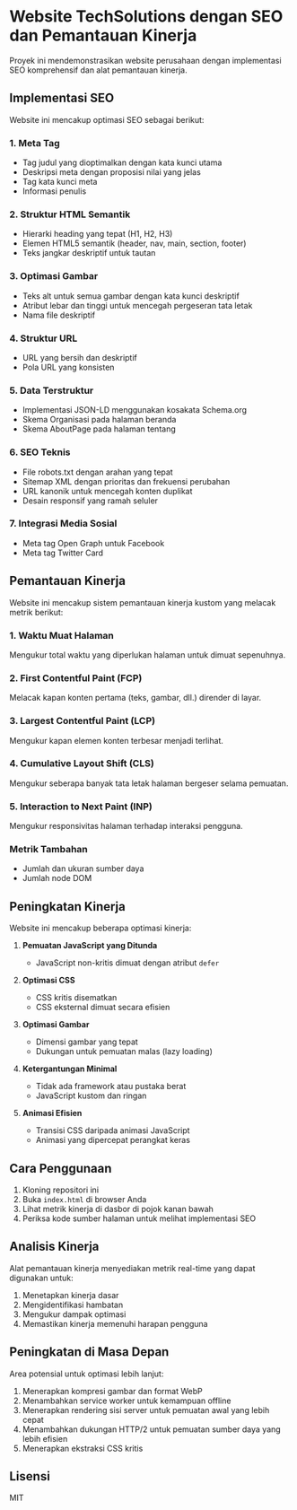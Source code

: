 # Website TechSolutions dengan SEO dan Pemantauan Kinerja

Proyek ini mendemonstrasikan website perusahaan dengan implementasi SEO komprehensif dan alat pemantauan kinerja.

## Implementasi SEO

Website ini mencakup optimasi SEO sebagai berikut:

### 1. Meta Tag

- Tag judul yang dioptimalkan dengan kata kunci utama
- Deskripsi meta dengan proposisi nilai yang jelas
- Tag kata kunci meta
- Informasi penulis

### 2. Struktur HTML Semantik

- Hierarki heading yang tepat (H1, H2, H3)
- Elemen HTML5 semantik (header, nav, main, section, footer)
- Teks jangkar deskriptif untuk tautan

### 3. Optimasi Gambar

- Teks alt untuk semua gambar dengan kata kunci deskriptif
- Atribut lebar dan tinggi untuk mencegah pergeseran tata letak
- Nama file deskriptif

### 4. Struktur URL

- URL yang bersih dan deskriptif
- Pola URL yang konsisten

### 5. Data Terstruktur

- Implementasi JSON-LD menggunakan kosakata Schema.org
- Skema Organisasi pada halaman beranda
- Skema AboutPage pada halaman tentang

### 6. SEO Teknis

- File robots.txt dengan arahan yang tepat
- Sitemap XML dengan prioritas dan frekuensi perubahan
- URL kanonik untuk mencegah konten duplikat
- Desain responsif yang ramah seluler

### 7. Integrasi Media Sosial

- Meta tag Open Graph untuk Facebook
- Meta tag Twitter Card

## Pemantauan Kinerja

Website ini mencakup sistem pemantauan kinerja kustom yang melacak metrik berikut:

### 1. Waktu Muat Halaman

Mengukur total waktu yang diperlukan halaman untuk dimuat sepenuhnya.

### 2. First Contentful Paint (FCP)

Melacak kapan konten pertama (teks, gambar, dll.) dirender di layar.

### 3. Largest Contentful Paint (LCP)

Mengukur kapan elemen konten terbesar menjadi terlihat.

### 4. Cumulative Layout Shift (CLS)

Mengukur seberapa banyak tata letak halaman bergeser selama pemuatan.

### 5. Interaction to Next Paint (INP)

Mengukur responsivitas halaman terhadap interaksi pengguna.

### Metrik Tambahan

- Jumlah dan ukuran sumber daya
- Jumlah node DOM

## Peningkatan Kinerja

Website ini mencakup beberapa optimasi kinerja:

1. **Pemuatan JavaScript yang Ditunda**

   - JavaScript non-kritis dimuat dengan atribut `defer`

2. **Optimasi CSS**

   - CSS kritis disematkan
   - CSS eksternal dimuat secara efisien

3. **Optimasi Gambar**

   - Dimensi gambar yang tepat
   - Dukungan untuk pemuatan malas (lazy loading)

4. **Ketergantungan Minimal**

   - Tidak ada framework atau pustaka berat
   - JavaScript kustom dan ringan

5. **Animasi Efisien**
   - Transisi CSS daripada animasi JavaScript
   - Animasi yang dipercepat perangkat keras

## Cara Penggunaan

1. Kloning repositori ini
2. Buka `index.html` di browser Anda
3. Lihat metrik kinerja di dasbor di pojok kanan bawah
4. Periksa kode sumber halaman untuk melihat implementasi SEO

## Analisis Kinerja

Alat pemantauan kinerja menyediakan metrik real-time yang dapat digunakan untuk:

1. Menetapkan kinerja dasar
2. Mengidentifikasi hambatan
3. Mengukur dampak optimasi
4. Memastikan kinerja memenuhi harapan pengguna

## Peningkatan di Masa Depan

Area potensial untuk optimasi lebih lanjut:

1. Menerapkan kompresi gambar dan format WebP
2. Menambahkan service worker untuk kemampuan offline
3. Menerapkan rendering sisi server untuk pemuatan awal yang lebih cepat
4. Menambahkan dukungan HTTP/2 untuk pemuatan sumber daya yang lebih efisien
5. Menerapkan ekstraksi CSS kritis

## Lisensi

MIT
